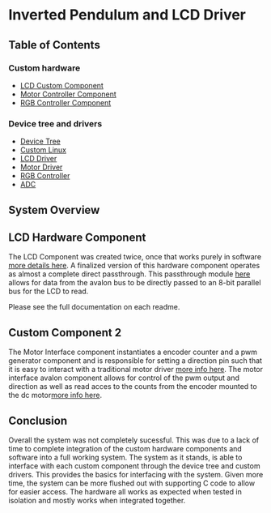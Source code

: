 # Inverted Pendulum and LCD Driver

## Table of Contents
### Custom hardware
- [LCD Custom Component](../hdl/LCD-Passthrough/README)
- [Motor Controller Component](../hdl/Motor-Interface/README.md)
- [RGB Controller Component](../hdl/RGB-Controller/README.md)
### Device tree and drivers
- [Device Tree](../linux/dts)
- [Custom Linux](../linux/Custom-Kernel/)
- [LCD Driver](../linux/LCD-Controller/README.md)
- [Motor Driver](../linux/Motor-Controller/README.md)
- [RGB Controller](../linux/RGB-Controller/README.md)
- [ADC](../linux/ADC/README.md)

## System Overview


## LCD Hardware Component
The LCD Component was created twice, once that works purely in software [more details here](../hdl/LCD-Controller/README.md). A finalized version of this hardware component operates as almost a complete direct passthrough. This passthrough module [here](../hdl/LCD-Passthrough/README.md) allows for data from the avalon bus to be directly passed to an 8-bit parallel bus for the LCD to read. 

Please see the full documentation on each readme. 

## Custom Component 2
The Motor Interface component instantiates a encoder counter and a pwm generator component and is responsible for setting a direction pin such that it is easy to interact with a traditional motor driver [more info here](../hdl/Motor-Interface/README.md). The motor interface avalon component allows for control of the pwm output and direction as well as read acces to the counts from the encoder mounted to the dc motor[more info here](../hdl/Motor-Interface/README.md).




## Conclusion
Overall the system was not completely sucessful. This was due to a lack of time to complete integration of the custom hardware components and software into a full working system. The system as it stands, is able to interface with each custom component through the device tree and custom drivers. This provides the basics for interfacing with the system. Given more time, the system can be more flushed out with supporting C code to allow for easier access. The hardware all works as expected when tested in isolation and mostly works when integrated together. 

